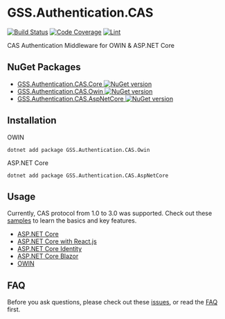 # GSS.Authentication.CAS

[![Build Status][build-badge]][build] [![Code Coverage][codecov-badge]][codecov] [![Lint][lint-badge]][lint]

[build]: https://github.com/akunzai/GSS.Authentication.CAS/actions/workflows/build.yml
[build-badge]: https://github.com/akunzai/GSS.Authentication.CAS/actions/workflows/build.yml/badge.svg
[codecov]: https://codecov.io/gh/akunzai/GSS.Authentication.CAS
[codecov-badge]: https://codecov.io/gh/akunzai/GSS.Authentication.CAS/branch/main/graph/badge.svg?token=JGG7Y07SR0
[lint]: https://github.com/akunzai/GSS.Authentication.CAS/actions/workflows/lint.yml
[lint-badge]: https://github.com/akunzai/GSS.Authentication.CAS/actions/workflows/lint.yml/badge.svg

CAS Authentication Middleware for OWIN & ASP.NET Core

## NuGet Packages

- [GSS.Authentication.CAS.Core ![NuGet version](https://img.shields.io/nuget/v/GSS.Authentication.CAS.Core.svg?style=flat-square)](https://www.nuget.org/packages/GSS.Authentication.CAS.Core/)
- [GSS.Authentication.CAS.Owin ![NuGet version](https://img.shields.io/nuget/v/GSS.Authentication.CAS.Owin.svg?style=flat-square)](https://www.nuget.org/packages/GSS.Authentication.CAS.Owin/)
- [GSS.Authentication.CAS.AspNetCore ![NuGet version](https://img.shields.io/nuget/v/GSS.Authentication.CAS.AspNetCore.svg?style=flat-square)](https://www.nuget.org/packages/GSS.Authentication.CAS.AspNetCore/)

## Installation

OWIN

```shell
dotnet add package GSS.Authentication.CAS.Owin
```

ASP.NET Core

```shell
dotnet add package GSS.Authentication.CAS.AspNetCore
```

## Usage

Currently, CAS protocol from 1.0 to 3.0 was supported.
Check out these [samples](./samples/) to learn the basics and key features.

- [ASP.NET Core](./samples/AspNetCoreSample/)
- [ASP.NET Core with React.js](./samples/AspNetCoreReactSample/)
- [ASP.NET Core Identity](./samples/AspNetCoreIdentitySample/)
- [ASP.NET Core Blazor](./samples/BlazorSample/)
- [OWIN](./samples/OwinSample/)

## FAQ

Before you ask questions, please check out these [issues](https://github.com/akunzai/GSS.Authentication.CAS/issues?q=is%3Aissue+label%3Aquestion), or read the [FAQ](https://github.com/akunzai/GSS.Authentication.CAS/wiki/FAQ) first.
